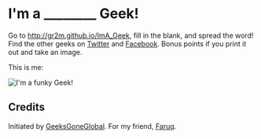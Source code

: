 I'm a ________ Geek!
======================

Go to http://gr2m.github.io/ImA_Geek, fill in the blank, and spread the word!
Find the other geeks on [Twitter](https://twitter.com/search?q=%23_geek) and [Facebook](https://www.facebook.com/hashtag/_geek).
Bonus points if you print it out and take an image.

This is me:

![I'm a funky Geek!](https://dl.dropboxusercontent.com/u/732913/ImA_Geek.jpg)

Credits
-------

Initiated by [GeeksGoneGlobal](http://geeksgoneglobal.com/).
For my friend, [Faruq](https://twitter.com/faruqh).